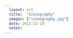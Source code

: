 ```yaml
---
  layout: art
  title:  "Iconography"
  images: ["iconography.jpg"]
  date: 2012-12-10
  notes:
---
```


